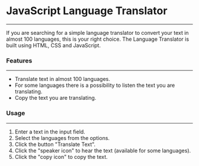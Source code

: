 # JavaScript Language Translator
---
If you are searching for a simple language translator to convert your text in almost 100 languages, this is your right choice. The Language Translator is built using HTML, CSS and JavaScript.

### Features
---
+ Translate text in almost 100 languages.
+ For some languages there is a possibility to listen the text you are translating.
+ Copy the text you are translating.

### Usage
---
1. Enter a text in the input field.
2. Select the languages from the options.
3. Click the button "Translate Text".
4. Click the "speaker icon" to hear the text (available for some languages).
5. Click the "copy icon" to copy the text.
